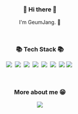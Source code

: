 
<div align="center">

  
</div>
<h3 align="center"> 👋 Hi there 👋 </h3>
<p align="center">
I'm GeumJang. 🌱 <br>
</p>
<div align="center">
</div>
<br/>
<h3 align="center">📚 Tech Stack 📚</h3>

<p align="center">
    <img src="https://img.shields.io/badge/Python-3766AB?style=flat-square&logo=Python&logoColor=white"/>&nbsp
    <img src="https://img.shields.io/badge/JAVA-007396?style=flat-square&logo=JAVA&logoColor=white"/>&nbsp
    <img src="https://img.shields.io/badge/-C++-00599C?style=flat-square&logo=cplusplus"/>&nbsp
    <img src="https://img.shields.io/badge/HTML-E34F26?style=flat-square&logo=HTML5&logoColor=white"/>&nbsp 
    <img src="https://img.shields.io/badge/CSS-1572B6?style=flat-square&logo=css3&logoColor=white"/>&nbsp 
    <img src="https://img.shields.io/badge/Django-092E20?style=flat-square&logo=Django&logoColor=white"/>&nbsp 
   <img src="https://img.shields.io/badge/spring-6DB33F?style=for-the-badge&logo=spring&logoColor=white">
    <img src="https://img.shields.io/badge/-GitHub-181717?style=flat-square&logo=github"/>&nbsp
  </p>
 
<br/>  

<h3 align="center">More about me  😁</h3>

<p align="center">
  <a href="mailto:leahpar0401@gmail.com"><img src="https://img.shields.io/badge/Gmail-d14836?style=flat-square&logo=Gmail&logoColor=white&link=mailto:leahpar0401@gmail.com"/></a>
 </p>
<br/>
  
</div>
